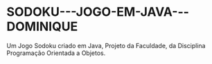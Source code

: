 # SODOKU---JOGO-EM-JAVA---DOMINIQUE
Um Jogo Sodoku criado em Java, Projeto da Faculdade, da Disciplina Programação Orientada a Objetos.
